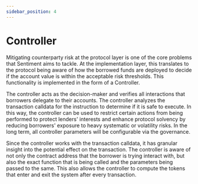 ```yaml
---
sidebar_position: 4
---
```

# Controller

Mitigating counterparty risk at the protocol layer is one of the core problems
that Sentiment aims to tackle. At the implementation layer, this translates to 
the protocol being aware of how the borrowed funds are deployed to decide if 
the account value is within the acceptable risk thresholds. This functionality
is implemented in the form of a Controller.

The controller acts as the decision-maker and verifies all interactions that 
borrowers delegate to their accounts. The controller analyzes the transaction
calldata for the instruction to determine if it is safe to execute. In this way,
the controller can be used to restrict certain actions from being performed to 
protect lenders' interests and enhance protocol solvency by reducing borrowers'
exposure to heavy systematic or volatility risks. In the long term, all 
controller parameters will be configurable via the governance.

Since the controller works with the transaction calldata, it has granular 
insight into the potential effect on the transaction. The controller is aware 
of not only the contract address that the borrower is trying interact with, but
also the exact function that is being called and the parameters being passed to
the same. This also allows the controller to compute the tokens that enter and 
exit the system after every transaction.

